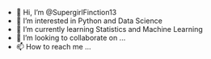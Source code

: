 - 👋 Hi, I’m @SupergirlFinction13
- 👀 I’m interested in Python and Data Science
- 🌱 I’m currently learning Statistics and Machine Learning
- 💞️ I’m looking to collaborate on ...
- 📫 How to reach me ...

<!---
SupergirlFinction13/SupergirlFinction13 is a ✨ special ✨ repository because its `README.md` (this file) appears on your GitHub profile.
You can click the Preview link to take a look at your changes.
--->
